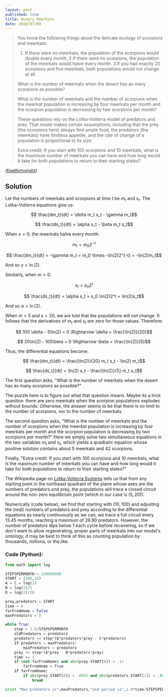 ```yaml
---
layout: post
published: true
title: Hungry Meerkats
date: 2018/07/08
---
```


>You know the following things about the delicate ecology of scorpions and meerkats:
>
>1. If there were no meerkats, the population of the scorpions would double every month.
>2.If there were no scorpions, the population of the meerkats would halve every month.
>3.If you had exactly 20 scorpions and five meerkats, both populations would not change at all.
>
>What is the number of meerkats when the desert has as many scorpions as possible?
>
>What is the number of meerkats and the number of scorpions when the meerkat population is increasing by four meerkats per month and the scorpion population is decreasing by two scorpions per month?
>
>These questions rely on the Lotka-Volterra model of predators and prey. That model makes certain assumptions, including that the prey (the scorpions here) always find ample food, the predators (the meerkats) have limitless appetite, and the rate of change of a population is proportional to its size.
>
>Extra credit: If you start with 100 scorpions and 10 meerkats, what is the maximum number of meerkats you can have and how long would it take for both populations to return to their starting states?

<!--more-->

([fivethirtyeight](https://fivethirtyeight.com/features/how-fast-can-you-deliver-pbjs-how-many-meerkats-can-survive/))

## Solution

Let the numbers of meerkats and scorpions at time $t$ be $m_t$ and $s_t$.  The Lotka–Volterra equations give us:

$$ \frac{dm_t}{dt} = \delta m_t s_t - \gamma m_t$$

$$ \frac{ds_t}{dt} = \alpha s_t - \beta m_t s_t$$

When $s = 0$, the meerkats halve every month:

$$ m_t = m_0 2^{-t} $$ 

$$ \frac{dm_t}{dt} =  -\gamma m_t = m_0 \times -\ln(2)2^{-t} = -\ln(2)m_t$$

And so $\gamma = \ln(2)$.

Similarly, when $m = 0$:

$$ s_t = s_0 2^t $$

$$ \frac{ds_t}{dt} = \alpha s_t = s_0 \ln(2)2^t = \ln(2)s_t$$

And so $\alpha = \ln(2)$.

When $m = 5$ and $s = 20$, we are told that the populations will not change. It follows that the derivatives of $m_t$ and $s_t$ are zero for those values. Therefore:

$$ 100 \delta - 5\ln(2) = 0 \Rightarrow \delta = \frac{\ln(2)}{20}$$

$$ 20\ln(2) - 100\beta = 0 \Rightarrow \beta = \frac{\ln(2)}{5}$$

Thus, the differential equations become:

$$ \frac{dm_t}{dt} = \frac{\ln(2)}{20} m_t s_t - \ln(2) m_t$$

$$ \frac{ds_t}{dt} = \ln(2) s_t - \frac{\ln(2)}{5} m_t s_t$$

The first question asks, "What is the number of meerkats when the desert has as many scorpions as possible?"

The puzzle here is to figure out what that question means.  Maybe its a trick question: there are zero meerkats when the scorpion populations explodes without bounds. Otherwise, the answer seems to be that there is no limit to the number of scorpions, nor to the number of meerkats.

The second question asks, "What is the number of meerkats and the number of scorpions when the meerkat population is increasing by four meerkats per month and the scorpion population is decreasing by two scorpions per month?" Here we simply solve two simultaneous equations in the two variables $m_t$ and $s_t$, which yields a quadratic equation whose positive solution contains about $5$ meerkats and $42$ scorpions.

Finally, "Extra credit: If you start with 100 scorpions and 10 meerkats, what is the maximum number of meerkats you can have and how long would it take for both populations to return to their starting states?"

The Wikipedia page on [Lotka-Volterra Systems](https://en.wikipedia.org/wiki/Lotka%E2%80%93Volterra_equations) tells us that from any starting point in the northeast quadrant of the plane whose axes are the numbers of predators and prey, the populations will trace a closed circuit around the non-zero equilibrium point (which in our case is $(5,20)$).  

Numerically (code below), we find that starting with $(10,100)$ and adjusting the (real) numbers of predators and prey according to the differential equations as nearly continuously as we can, we trace a full circuit every $13.45$ months, reaching a maximum of $26.90$ predators.  However, the number of predators dips below $1$ each cycle before recovering, so if we don't want to allow regenerating, proper parts of meerkats into our model's ontology, it may be best to think of this as counting population by thousands, millions, or the like.

### Code (Python):

```python
from math import log

STEPSPERMONTH = 100000000
START = (100,10)
A = C = log(2)
B = log(2)/5
D = log(2)/20

prey,predators = START
time = 0
farFromHome = False
maxPredators = 0

while True:
	step = 1.0/STEPSPERMONTH
	oldPredators = predators
	predators += step*(D*predators*prey - C*predators)
	if predators > maxPredators:
		maxPredators = predators
	prey += step*(A*prey - B*predators*prey)
	time += 1
	if (not farFromHome) and abs(prey-START[0]) > .1:
		farFromHome = True
	if farFromHome:
		if abs(prey-START[0]) < .0001 and abs(predators-START[1]) < .0001:
			break

print "Max predators is",maxPredators,"and period is",1.0*time/STEPSPERMONTH,"months"

```

<br>
